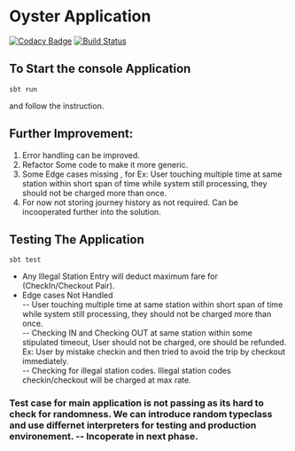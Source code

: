 # Oyster Application

[![Codacy Badge](https://api.codacy.com/project/badge/Grade/63cecc982ab740059f221cf84c2d0114)](https://app.codacy.com/app/Navneet-gupta01/travel_card?utm_source=github.com&utm_medium=referral&utm_content=Navneet-gupta01/travel_card&utm_campaign=Badge_Grade_Dashboard)
[![Build Status](https://travis-ci.org/Navneet-gupta01/travel_card.svg?branch=master)](https://travis-ci.org/Navneet-gupta01/travel_card)
## To Start the console Application
```
sbt run
```
and follow the instruction.


## Further Improvement:
1.	Error handling can be improved.
2. 	Refactor Some code to make it more generic.
3. 	Some Edge cases missing , for Ex: User touching multiple time at same station within short span of time while system still processing, they should not be charged more than once.  
4.	For now not storing journey history as not required. Can be incooperated further into the solution.     


## Testing The Application

```
sbt test
```

* Any Illegal Station Entry will deduct maximum fare for (CheckIn/Checkout Pair).
* Edge cases Not Handled  
	-- User touching multiple time at same station within short span of time while system still processing, they should not be charged more than once.  
	-- Checking IN and Checking OUT at same station within some stipulated timeout, User should not be charged, ore should be refunded. Ex: User by mistake checkin and then tried to avoid the trip by checkout immediately.  
	-- Checking for illegal station codes.  Illegal station codes checkin/checkout will be charged at max rate.  
	
### Test case for main application is not passing as its hard to check for randomness. We can introduce random typeclass and use differnet interpreters for testing and production environement. -- Incoperate in next phase.   
